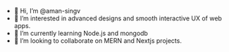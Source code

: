 - 👋 Hi, I’m @aman-singv
- 👀 I’m interested in advanced designs and smooth interactive UX of web apps.
- 🌱 I’m currently learning Node.js and mongodb
- 💞️ I’m looking to collaborate on MERN and Nextjs projects.


<!---
aman-singv/aman-singv is a ✨ special ✨ repository because its `README.md` (this file) appears on your GitHub profile.
You can click the Preview link to take a look at your changes.
--->
